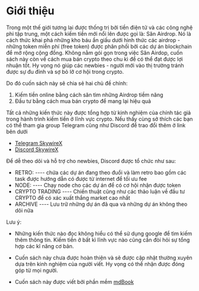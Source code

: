 # Giới thiệu

Trong một thế giới tương lai được thống trị bởi tiền điện tử và các công nghệ phi tập trung, một cách kiếm tiền mới nổi lên được gọi là: Săn Airdrop. Nó là cách thức khai phá những kho báu ẩn giấu dưới hình thức các airdrop - những token miễn phí (free token) được phân phối bởi các dự án blockchain để mở rộng cộng đồng. Không nằm gói gọn trong việc Săn Airdop, cuốn sách này còn về cách mua bán crypto theo chu kì để có thể đạt được lợi nhuận tốt. Hy vọng nó giúp các newbies - người mới vào thị trường tránh được sự đu đỉnh và sợ bỏ lỡ cơ hội trong crypto.

Do đó cuốn sách này sẽ chia sẻ hai chủ đề chính:

1. Kiếm tiền online bằng cách săn tìm những Airdrop tiềm năng
2. Đầu tư bằng cách mua bán crypto để mang lại hiệu quả

Tất cả những kiến thức này được tổng hợp từ kinh nghiệm của chính tác giả trong hành trình kiếm tiền ở lĩnh vực crypto. Nếu thấy cùng sở thích các bạn có thể tham gia group Telegram cũng như Discord để trao đổi thêm ở link bên dưới

- [Telegram SkywireX](https://t.me/skywirex)  
- [Discord SkywireX](https://discord.com/invite/wsenX8Rf2k)

Để dễ theo dõi và hỗ trợ cho newbies, Discord được tổ chức như sau:

- RETRO:
	---- chứa các dự án đang theo đuổi và làm retro bao gồm các task được hướng dẫn có được từ internet để tối ưu fee
- NODE:
	---- Chạy node cho các dự án để có cơ hội nhận được token
- CRYPTO TRADING
	---- Chiến thuật cũng như các thảo luận về đầu tư CRYPTO để có xác xuất thắng market cao nhất
- ARCHIVE
	---- Lưu trữ những dự án đã qua và những dự án không theo dõi nữa	

Lưu ý: 

- Những kiến thức nào đọc không hiểu có thể sử dụng google để tìm kiếm thêm thông tin. Kiếm tiền ở bất kì lĩnh vực nào cũng cần đòi hỏi sự tổng hợp các kĩ năng cơ bản.

- Cuốn sách này chưa được hoàn thiện và sẽ được cập nhật thường xuyên dựa trên kinh nghiệm của người viết. Hy vọng có thể nhận được đóng góp từ mọi người.

- Cuốn sách này được viết bởi phần mềm [mdBook](https://github.com/rust-lang/mdBook)